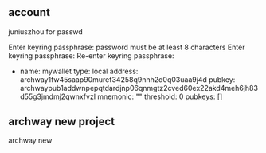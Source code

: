 #

## account
juniuszhou for passwd 

Enter keyring passphrase:
password must be at least 8 characters
Enter keyring passphrase:
Re-enter keyring passphrase:

- name: mywallet
  type: local
  address: archway1fw45saap90muref34258q9nhh2d0q03uaa9j4d
  pubkey: archwaypub1addwnpepqtdardjnp06qnmgtz2cved60ex22akd4meh6jh83d55g3jmdmj2qwnxfvzl
  mnemonic: ""
  threshold: 0
  pubkeys: []





## archway new project 
archway new

##
